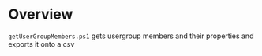 # Overview
`getUserGroupMembers.ps1`  gets usergroup members and their properties and exports it onto a csv 
